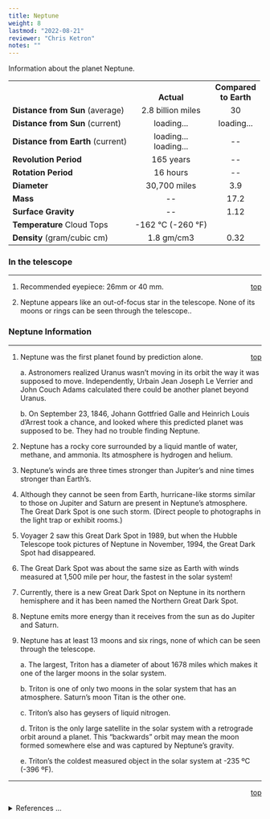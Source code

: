 ```yaml
---
title: Neptune
weight: 8
lastmod: "2022-08-21"
reviewer: "Chris Ketron"
notes: ""
---
```


<script src="/notes/js/whatsup.js"></script>
<script src="/notes/js/utils.js"></script>
<script type="text/javascript">
	var objectName ="Neptune"
	var objectDesc ="Farthest Planet from the Sun<br/>and Windiest in the Solar System"
	var objectImage="neptune.jpg"
</script>
<script type="text/javascript">
	setInterval(function(){
		fetch("../data.json")
			.then(function(response) {
				return response.json();
			})
			.then(function(data) {
				var d=new Date();
				var v=interpolate(data.Neptune.sun_distance,d.valueOf()/1000);
				document.getElementById("dist_sun").innerText=au_to_mi(v).numberFormat(3)+' miles';
				document.getElementById("dist_sun_au").innerText=v.numberFormat(3);
				var v=interpolate(data.Neptune.earth_distance,d.valueOf()/1000);
				document.getElementById("dist_earth").innerText=au_to_mi(v).numberFormat(3)+' miles';
				document.getElementById("dist_earth_light").innerText=au_to_ls(v).timeFormat()+' light-time';
			})
			.catch(function(error) {
				console.log('error: '+error);
			});
		}, 1000);
</script>

<span style='float:right;'><div id=whatsup></div></span>

Information about the planet Neptune.

|                                   |                                         |                                          |
| --------------------------------- | :-------------------------------------: | :--------------------------------------: |
|                                   |             <br/>**Actual**             |        **Compared<br/>to Earth**         |
| **Distance from Sun** (average)   |            2.8 billion miles            |                    30                    |
| **Distance from Sun** (current)   |  <span id="dist_sun">loading...</span>  | <span id="dist_sun_au">loading...</span> |
| **Distance from Earth** (current) | <span id="dist_earth">loading...</span><br /><span id="dist_earth_light">loading...</span> |                    --                    |
| **Revolution Period**             |                165 years                |                    --                    |
| **Rotation Period**               |                16 hours                 |                    --                    |
| **Diameter**                      |              30,700 miles               |                   3.9                    |
| **Mass**                          |                   --                    |                   17.2                   |
| **Surface Gravity**               |                   --                    |                   1.12                   |
| **Temperature** Cloud Tops        |        -162 &deg;C (-260 &deg;F)        |                                          |
| **Density** (gram/cubic cm)       |               1.8 gm/cm3                |                   0.32                   |

### In the telescope

---
<span style='float:right;'>[top](#)</span>

1. Recommended eyepiece: 26mm or 40 mm.

2. Neptune appears like an out-of-focus star in the telescope. None of its moons or rings can be seen through the telescope..

### Neptune Information

---
<span style='float:right;'>[top](#)</span>

1. Neptune was the first planet found by prediction alone.

   a. Astronomers realized Uranus wasn’t moving in its orbit the way it was supposed to move. Independently, Urbain Jean Joseph Le Verrier and John Couch Adams calculated there could be another planet beyond Uranus.

   b. On September 23, 1846, Johann Gottfried Galle and Heinrich Louis d’Arrest took a chance, and looked where this predicted planet was supposed to be. They had no trouble finding Neptune.

2. Neptune has a rocky core surrounded by a liquid mantle of water, methane, and ammonia. Its atmosphere is hydrogen and helium.

3. Neptune’s winds are three times stronger than Jupiter’s and nine times stronger than Earth’s.

4. Although they cannot be seen from Earth, hurricane-like storms similar to those on Jupiter and Saturn are present in Neptune’s atmosphere. The Great Dark Spot is one such storm. (Direct people to photographs in the light trap or exhibit rooms.)

5. Voyager 2 saw this Great Dark Spot in 1989, but when the Hubble Telescope took pictures of Neptune in November, 1994, the Great Dark Spot had disappeared.

6. The Great Dark Spot was about the same size as Earth with winds measured at 1,500 mile per hour, the fastest in the solar system!

7. Currently, there is a new Great Dark Spot on Neptune in its northern hemisphere and it has been named the Northern Great Dark Spot.

8. Neptune emits more energy than it receives from the sun as do Jupiter and Saturn.

9. Neptune has at least 13 moons and six rings, none of which can be seen through the telescope.

   a. The largest, Triton has a diameter of about 1678 miles which makes it one of the larger moons in the solar system.

   b. Triton is one of only two moons in the solar system that has an atmosphere. Saturn’s moon Titan is the other one.

   c. Triton’s also has geysers of liquid nitrogen.

   d. Triton is the only large satellite in the solar system with a retrograde orbit around a planet. This “backwards” orbit may mean the moon formed somewhere else and was captured by Neptune’s gravity.

   e. Triton’s the coldest measured object in the solar system at -235 ºC (-396 ºF).

---
<span style='float:right;'>[top](#)</span>
<br/>
<details>
<summary>References ...</summary>

|   |   |   | 
| ------------------------ | ----------- | ---------------------------------------------------------------------------------------------------------------------------------------------------------------------------------------------------------------------------------------- |
| **Item**                 | **Updated** | **Notes**                                                                                                                                                                                                                                |
| Distance                 | 2017-05-04  | <https://solarsystem.nasa.gov/planets/neptune/facts>                                                                                                                                                                                     |
| Revolution Period        | 2017-05-04  | <https://solarsystem.nasa.gov/planets/neptune/facts>                                                                                                                                                                                     |
| Rotation Period          | 2017-05-04  | <https://solarsystem.nasa.gov/planets/neptune/facts>                                                                                                                                                                                     |
| Diameter                 | 2017-05-04  | <https://solarsystem.nasa.gov/planets/neptune/facts>                                                                                                                                                                                     |
| Mass                     | 2017-05-04  | <https://solarsystem.nasa.gov/planets/neptune/facts>                                                                                                                                                                                     |
| Surface Gravity          | 2017-05-04  | <https://solarsystem.nasa.gov/planets/neptune/facts>                                                                                                                                                                                     |
| Temperature (cloud tops) | 2017-05-04  | <https://solarsystem.nasa.gov/planets/neptune/facts>                                                                                                                                                                                     |
| Density                  | 2017-05-04  | <https://solarsystem.nasa.gov/planets/neptune/facts>                                                                                                                                                                                     |
| Other Information        | 2017-05-04  | <https://solarsystem.nasa.gov/planets/neptune/facts><br/><http://www.solarviews.com/eng/neptune.htm><br/>Wind Info: <https://solarsystem.nasa.gov/planets/neptune/basic><br/>Moons: <https://solarsystem.nasa.gov/planets/neptune/moons> |
</details>
